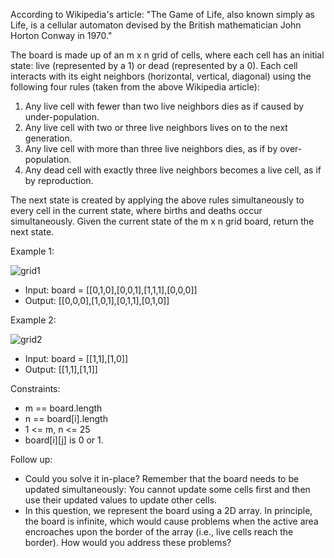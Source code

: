 According to Wikipedia's article: "The Game of Life, also known simply as Life, is a cellular automaton devised by the British mathematician John Horton Conway in 1970."

The board is made up of an m x n grid of cells, where each cell has an initial state: live (represented by a 1) or dead (represented by a 0). Each cell interacts with its eight neighbors (horizontal, vertical, diagonal) using the following four rules (taken from the above Wikipedia article):

1. Any live cell with fewer than two live neighbors dies as if caused by under-population.
2. Any live cell with two or three live neighbors lives on to the next generation. 
3. Any live cell with more than three live neighbors dies, as if by over-population. 
4. Any dead cell with exactly three live neighbors becomes a live cell, as if by reproduction.

The next state is created by applying the above rules simultaneously to every cell in the current state, where births and deaths occur simultaneously. Given the current state of the m x n grid board, return the next state.

Example 1:

![grid1](https://github.com/user-attachments/assets/4ca3cb38-8993-47b2-b3bc-f76a1f0e30a4)

- Input: board = [[0,1,0],[0,0,1],[1,1,1],[0,0,0]]
- Output: [[0,0,0],[1,0,1],[0,1,1],[0,1,0]]

Example 2:

![grid2](https://github.com/user-attachments/assets/ddd64701-acf4-4be8-a65c-bdcaff9ea5b6)

- Input: board = [[1,1],[1,0]]
- Output: [[1,1],[1,1]]

Constraints:
- m == board.length 
- n == board[i].length 
- 1 <= m, n <= 25 
- board[i][j] is 0 or 1.

Follow up:
- Could you solve it in-place? Remember that the board needs to be updated simultaneously: You cannot update some cells first and then use their updated values to update other cells. 
- In this question, we represent the board using a 2D array. In principle, the board is infinite, which would cause problems when the active area encroaches upon the border of the array (i.e., live cells reach the border). How would you address these problems?
